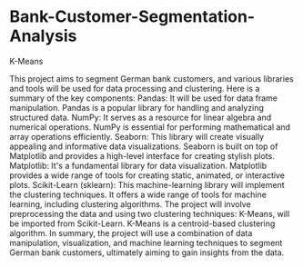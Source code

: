 # Bank-Customer-Segmentation-Analysis
K-Means

This project aims to segment German bank customers, and various libraries and tools will be used for data processing and clustering. Here is a summary of the key components:
Pandas: It will be used for data frame manipulation. Pandas is a popular library for handling and analyzing structured data.
NumPy: It serves as a resource for linear algebra and numerical operations. NumPy is essential for performing mathematical and array operations efficiently.
Seaborn: This library will create visually appealing and informative data visualizations. Seaborn is built on top of Matplotlib and provides a high-level interface for creating stylish plots.
Matplotlib: It's a fundamental library for data visualization. Matplotlib provides a wide range of tools for creating static, animated, or interactive plots.
Scikit-Learn (sklearn): This machine-learning library will implement the clustering techniques. It offers a wide range of tools for machine learning, including clustering algorithms.
The project will involve preprocessing the data and using two clustering techniques: K-Means, will be imported from Scikit-Learn. K-Means is a centroid-based clustering algorithm.
In summary, the project will use a combination of data manipulation, visualization, and machine learning techniques to segment German bank customers, ultimately aiming to gain insights from the data.
